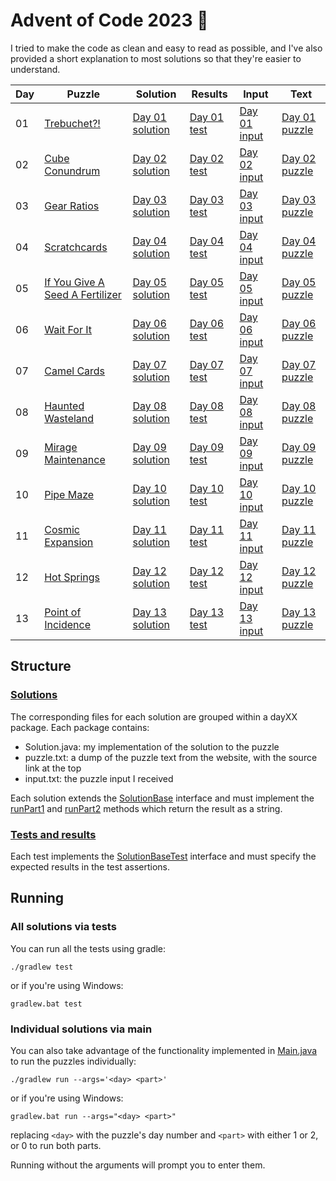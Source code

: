 # Advent of Code 2023 :christmas_tree:

I tried to make the code as clean and easy to read as possible, and I've also provided a short explanation to most solutions so that they're easier to understand.

| Day | Puzzle                                                                 | Solution                                                                   | Results                                                                    | Input                                                               | Text                                                                  |
|-----|------------------------------------------------------------------------|----------------------------------------------------------------------------|----------------------------------------------------------------------------|---------------------------------------------------------------------|-----------------------------------------------------------------------|
| 01  | [Trebuchet?!](https://adventofcode.com/2023/day/1)                     | [Day 01 solution](/src/main/java/com/shnako/solutions/day01/Solution.java) | [Day 01 test](/src/test/java/com/shnako/solutions/day01/SolutionTest.java) | [Day 01 input](/src/main/java/com/shnako/solutions/day01/input.txt) | [Day 01 puzzle](/src/main/java/com/shnako/solutions/day01/puzzle.txt) |
| 02  | [Cube Conundrum](https://adventofcode.com/2023/day/2)                  | [Day 02 solution](/src/main/java/com/shnako/solutions/day02/Solution.java) | [Day 02 test](/src/test/java/com/shnako/solutions/day02/SolutionTest.java) | [Day 02 input](/src/main/java/com/shnako/solutions/day02/input.txt) | [Day 02 puzzle](/src/main/java/com/shnako/solutions/day02/puzzle.txt) |
| 03  | [Gear Ratios](https://adventofcode.com/2023/day/3)                     | [Day 03 solution](/src/main/java/com/shnako/solutions/day03/Solution.java) | [Day 03 test](/src/test/java/com/shnako/solutions/day03/SolutionTest.java) | [Day 03 input](/src/main/java/com/shnako/solutions/day03/input.txt) | [Day 03 puzzle](/src/main/java/com/shnako/solutions/day03/puzzle.txt) |
| 04  | [Scratchcards](https://adventofcode.com/2023/day/4)                    | [Day 04 solution](/src/main/java/com/shnako/solutions/day04/Solution.java) | [Day 04 test](/src/test/java/com/shnako/solutions/day04/SolutionTest.java) | [Day 04 input](/src/main/java/com/shnako/solutions/day04/input.txt) | [Day 04 puzzle](/src/main/java/com/shnako/solutions/day04/puzzle.txt) |
| 05  | [If You Give A Seed A Fertilizer](https://adventofcode.com/2023/day/5) | [Day 05 solution](/src/main/java/com/shnako/solutions/day05/Solution.java) | [Day 05 test](/src/test/java/com/shnako/solutions/day05/SolutionTest.java) | [Day 05 input](/src/main/java/com/shnako/solutions/day05/input.txt) | [Day 05 puzzle](/src/main/java/com/shnako/solutions/day05/puzzle.txt) |
| 06  | [Wait For It](https://adventofcode.com/2023/day/6)                     | [Day 06 solution](/src/main/java/com/shnako/solutions/day06/Solution.java) | [Day 06 test](/src/test/java/com/shnako/solutions/day06/SolutionTest.java) | [Day 06 input](/src/main/java/com/shnako/solutions/day06/input.txt) | [Day 06 puzzle](/src/main/java/com/shnako/solutions/day06/puzzle.txt) |
| 07  | [Camel Cards](https://adventofcode.com/2023/day/7)                     | [Day 07 solution](/src/main/java/com/shnako/solutions/day07/Solution.java) | [Day 07 test](/src/test/java/com/shnako/solutions/day07/SolutionTest.java) | [Day 07 input](/src/main/java/com/shnako/solutions/day07/input.txt) | [Day 07 puzzle](/src/main/java/com/shnako/solutions/day07/puzzle.txt) |
| 08  | [Haunted Wasteland](https://adventofcode.com/2023/day/8)               | [Day 08 solution](/src/main/java/com/shnako/solutions/day08/Solution.java) | [Day 08 test](/src/test/java/com/shnako/solutions/day08/SolutionTest.java) | [Day 08 input](/src/main/java/com/shnako/solutions/day08/input.txt) | [Day 08 puzzle](/src/main/java/com/shnako/solutions/day08/puzzle.txt) |
| 09  | [Mirage Maintenance](https://adventofcode.com/2023/day/9)              | [Day 09 solution](/src/main/java/com/shnako/solutions/day09/Solution.java) | [Day 09 test](/src/test/java/com/shnako/solutions/day09/SolutionTest.java) | [Day 09 input](/src/main/java/com/shnako/solutions/day09/input.txt) | [Day 09 puzzle](/src/main/java/com/shnako/solutions/day09/puzzle.txt) |
| 10  | [Pipe Maze](https://adventofcode.com/2023/day/10)                      | [Day 10 solution](/src/main/java/com/shnako/solutions/day10/Solution.java) | [Day 10 test](/src/test/java/com/shnako/solutions/day10/SolutionTest.java) | [Day 10 input](/src/main/java/com/shnako/solutions/day10/input.txt) | [Day 10 puzzle](/src/main/java/com/shnako/solutions/day10/puzzle.txt) |
| 11  | [Cosmic Expansion](https://adventofcode.com/2023/day/11)               | [Day 11 solution](/src/main/java/com/shnako/solutions/day11/Solution.java) | [Day 11 test](/src/test/java/com/shnako/solutions/day11/SolutionTest.java) | [Day 11 input](/src/main/java/com/shnako/solutions/day11/input.txt) | [Day 11 puzzle](/src/main/java/com/shnako/solutions/day11/puzzle.txt) |
| 12  | [Hot Springs](https://adventofcode.com/2023/day/12)                    | [Day 12 solution](/src/main/java/com/shnako/solutions/day12/Solution.java) | [Day 12 test](/src/test/java/com/shnako/solutions/day12/SolutionTest.java) | [Day 12 input](/src/main/java/com/shnako/solutions/day12/input.txt) | [Day 12 puzzle](/src/main/java/com/shnako/solutions/day12/puzzle.txt) |
| 13  | [Point of Incidence](https://adventofcode.com/2023/day/13)             | [Day 13 solution](/src/main/java/com/shnako/solutions/day13/Solution.java) | [Day 13 test](/src/test/java/com/shnako/solutions/day13/SolutionTest.java) | [Day 13 input](/src/main/java/com/shnako/solutions/day13/input.txt) | [Day 13 puzzle](/src/main/java/com/shnako/solutions/day13/puzzle.txt) |

## Structure

### [Solutions](/src/main/java/com/shnako/solutions)
The corresponding files for each solution are grouped within a dayXX package. Each package contains:
- Solution.java: my implementation of the solution to the puzzle
- puzzle.txt: a dump of the puzzle text from the website, with the source link at the top
- input.txt: the puzzle input I received

Each solution extends the [SolutionBase](/src/main/java/com/shnako/solutions/SolutionBase.java) interface and must implement the [runPart1](/src/main/java/com/shnako/solutions/SolutionBase.java#L6) and [runPart2](/src/main/java/com/shnako/solutions/SolutionBase.java#L8) methods which return the result as a string.

### [Tests and results](/src/test/java/com/shnako/solutions)
Each test implements the [SolutionBaseTest](/src/test/java/com/shnako/SolutionBaseTest.java) interface and must specify the expected results in the test assertions.

## Running

### All solutions via tests
You can run all the tests using gradle:

    ./gradlew test

or if you're using Windows:

    gradlew.bat test

### Individual solutions via main
You can also take advantage of the functionality implemented in [Main.java](/src/main/java/com/shnako/Main.java) to run the puzzles individually:

    ./gradlew run --args='<day> <part>'

or if you're using Windows:

    gradlew.bat run --args="<day> <part>"

replacing `<day>` with the puzzle's day number and `<part>` with either 1 or 2, or 0 to run both parts.

Running without the arguments will prompt you to enter them.